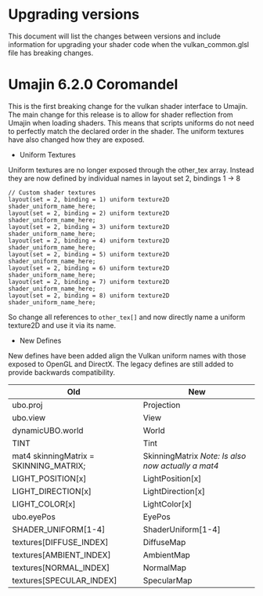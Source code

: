 # Upgrading versions

This document will list the changes between versions and include information for
upgrading your shader code when the vulkan_common.glsl file has breaking changes.


Umajin 6.2.0 Coromandel
=======================

This is the first breaking change for the vulkan shader interface to Umajin.  The main change
for this release is to allow for shader reflection from Umajin when loading shaders.  This means
that scripts uniforms do not need to perfectly match the declared order in the shader.  The uniform
textures have also changed how they are exposed.

* Uniform Textures

Uniform textures are no longer exposed through the other_tex array.  Instead they are now defined
by individual names in layout set 2, bindings 1 -> 8
   
```
// Custom shader textures
layout(set = 2, binding = 1) uniform texture2D shader_uniform_name_here;
layout(set = 2, binding = 2) uniform texture2D shader_uniform_name_here;
layout(set = 2, binding = 3) uniform texture2D shader_uniform_name_here;
layout(set = 2, binding = 4) uniform texture2D shader_uniform_name_here;
layout(set = 2, binding = 5) uniform texture2D shader_uniform_name_here;
layout(set = 2, binding = 6) uniform texture2D shader_uniform_name_here;
layout(set = 2, binding = 7) uniform texture2D shader_uniform_name_here;
layout(set = 2, binding = 8) uniform texture2D shader_uniform_name_here;
```

So change all references to `other_tex[]` and now directly name a uniform texture2D and use it
via its name.

* New Defines

New defines have been added align the Vulkan uniform names with those exposed to OpenGL and DirectX.
The legacy defines are still added to provide backwards compatibility.

|Old                                    | New                                                 |
|---------------------------------------| ----------------------------------------------------|
|ubo.proj                               | Projection                                          |
|ubo.view                               | View                                                |
|dynamicUBO.world                       | World                                               |
|TINT                                   | Tint                                                |
|mat4 skinningMatrix = SKINNING_MATRIX; | SkinningMatrix *Note: Is also now actually a mat4*  |
|LIGHT_POSITION[x]                      | LightPosition[x]                                    |
|LIGHT_DIRECTION[x]                     | LightDirection[x]                                   |
|LIGHT_COLOR[x]                         | LightColor[x]                                       |
|ubo.eyePos                             | EyePos                                              |
|SHADER_UNIFORM[1-4]                    | ShaderUniform[1-4]                                  |
|textures[DIFFUSE_INDEX]                | DiffuseMap                                          |
|textures[AMBIENT_INDEX]                | AmbientMap                                          |
|textures[NORMAL_INDEX]                 | NormalMap                                           |
|textures[SPECULAR_INDEX]               | SpecularMap                                         |
